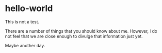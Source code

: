 # hello-world
This is not a test.

There are a number of things that you should know about me. However, I do not feel that we are close enough to divulge that information just yet.

Maybe another day.
